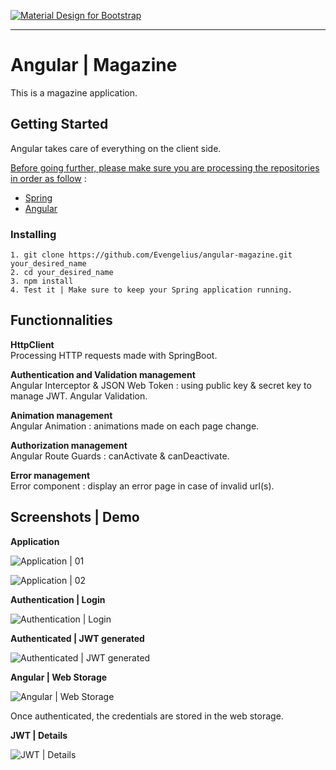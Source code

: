 [![Material Design for Bootstrap](https://mdbootstrap.com/wp-content/uploads/2018/03/admin-angular.png)](https://angular.io)

-----------------------------------------------------

# Angular | Magazine

This is a magazine application.


## Getting Started

Angular takes care of everything on the client side.

<ins>Before going further, please make sure you are processing the repositories in order as follow</ins> : 

* [Spring](https://github.com/Evengelius/spring_magazine)<br />
* [Angular](https://github.com/Evengelius/angular-magazine)<br />

### Installing

```
1. git clone https://github.com/Evengelius/angular-magazine.git your_desired_name
2. cd your_desired_name
3. npm install
4. Test it | Make sure to keep your Spring application running.
```

## Functionnalities

**HttpClient**<br />
Processing HTTP requests made with SpringBoot.

**Authentication and Validation management**<br />
Angular Interceptor & JSON Web Token : using public key & secret key to manage JWT.
Angular Validation.

**Animation management**<br />
Angular Animation : animations made on each page change.
  
**Authorization management**<br />
Angular Route Guards : canActivate & canDeactivate.

**Error management**<br />
Error component : display an error page in case of invalid url(s).


## Screenshots | Demo

**Application**

![Application | 01](https://zupimages.net/up/20/43/rxqr.png)

![Application | 02](https://zupimages.net/up/20/43/zhpa.png)

**Authentication | Login**

![Authentication | Login](https://zupimages.net/up/20/43/tt9n.png)

**Authenticated | JWT generated**

![Authenticated | JWT generated](https://zupimages.net/up/20/43/rhqn.png)

**Angular | Web Storage**

![Angular | Web Storage](https://zupimages.net/up/20/43/yx40.png)

Once authenticated, the credentials are stored in the web storage.

**JWT | Details**

![JWT | Details](https://zupimages.net/up/20/43/rafs.png)
